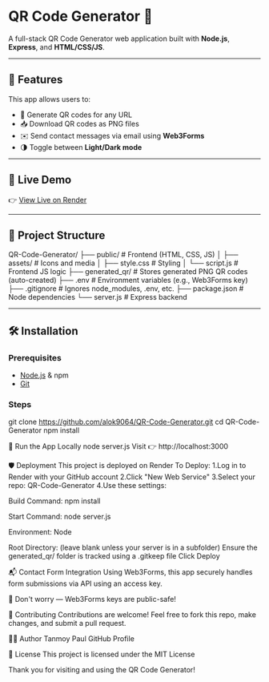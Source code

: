 # QR Code Generator 🚀

A full-stack QR Code Generator web application built with **Node.js**, **Express**, and **HTML/CSS/JS**.

---

## 🚀 Features

This app allows users to:

- 🔗 Generate QR codes for any URL  
- 📥 Download QR codes as PNG files  
- ✉️ Send contact messages via email using **Web3Forms**  
- 🌗 Toggle between **Light/Dark mode**  

---

## 🔗 Live Demo

👉 [View Live on Render](https://generate-qr-code-2e8m.onrender.com)

---

## 📂 Project Structure

QR-Code-Generator/
├── public/ # Frontend (HTML, CSS, JS)
│ ├── assets/ # Icons and media
│ ├── style.css # Styling
│ └── script.js # Frontend JS logic
├── generated_qr/ # Stores generated PNG QR codes (auto-created)
├── .env # Environment variables (e.g., Web3Forms key)
├── .gitignore # Ignores node_modules, .env, etc.
├── package.json # Node dependencies
└── server.js # Express backend


---

## 🛠️ Installation

### Prerequisites
- [Node.js](https://nodejs.org/) & npm
- [Git](https://git-scm.com/)

### Steps
git clone https://github.com/alok9064/QR-Code-Generator.git
cd QR-Code-Generator
npm install



🚀 Run the App Locally
node server.js
Visit 👉 http://localhost:3000


🛡️ Deployment
This project is deployed on Render
To Deploy:
1.Log in to Render with your GitHub account
2.Click "New Web Service"
3.Select your repo: QR-Code-Generator
4.Use these settings:

Build Command:
npm install

Start Command:
node server.js

Environment:
Node

Root Directory: (leave blank unless your server is in a subfolder)
Ensure the generated_qr/ folder is tracked using a .gitkeep file
Click Deploy


📬 Contact Form Integration
Using Web3Forms, this app securely handles form submissions via API using an access key.

🔐 Don't worry — Web3Forms keys are public-safe!


🤝 Contributing
Contributions are welcome! Feel free to fork this repo, make changes, and submit a pull request.


🧑‍💻 Author
Tanmoy Paul
GitHub Profile


📄 License
This project is licensed under the MIT License


Thank you for visiting and using the QR Code Generator!

